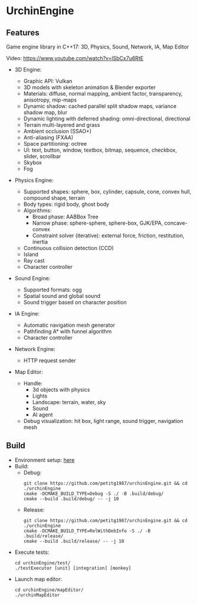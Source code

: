 # UrchinEngine
## Features
Game engine library in C++17: 3D, Physics, Sound, Network, IA, Map Editor

Video: <https://www.youtube.com/watch?v=lSbCx7u6RtE>

* 3D Engine:
  * Graphic API: Vulkan
  * 3D models with skeleton animation & Blender exporter
  * Materials: diffuse, normal mapping, ambient factor, transparency, anisotropy, mip-maps
  * Dynamic shadow: cached parallel split shadow maps, variance shadow map, blur
  * Dynamic lighting with deferred shading: omni-directional, directional
  * Terrain multi-layered and grass
  * Ambient occlusion (SSAO+)
  * Anti-aliasing (FXAA)
  * Space partitioning: octree
  * UI: text, button, window, textbox, bitmap, sequence, checkbox, slider, scrollbar
  * Skybox
  * Fog

* Physics Engine:
  * Supported shapes: sphere, box, cylinder, capsule, cone, convex hull, compound shape, terrain
  * Body types: rigid body, ghost body
  * Algorithms:
    * Broad phase: AABBox Tree
    * Narrow phase: sphere-sphere, sphere-box, GJK/EPA, concave-convex
    * Constraint solver (iterative): external force, friction, restitution, inertia
  * Continuous collision detection (CCD)
  * Island
  * Ray cast
  * Character controller

* Sound Engine:
  * Supported formats: ogg
  * Spatial sound and global sound
  * Sound trigger based on character position

* IA Engine:
  * Automatic navigation mesh generator
  * Pathfinding A* with funnel algorithm
  * Character controller
  
* Network Engine:
  * HTTP request sender
  
* Map Editor:
  * Handle:
    * 3d objects with physics
    * Lights
    * Landscape: terrain, water, sky
    * Sound
    * AI agent
  * Debug visualization: hit box, light range, sound trigger, navigation mesh

## Build
* Environment setup: [here](./DEV.md)
* Build:
  * Debug:
    ```
    git clone https://github.com/petitg1987/urchinEngine.git && cd ./urchinEngine
    cmake -DCMAKE_BUILD_TYPE=Debug -S ./ -B .build/debug/
    cmake --build .build/debug/ -- -j 10
    ```
  * Release:
    ```
    git clone https://github.com/petitg1987/urchinEngine.git && cd ./urchinEngine
    cmake -DCMAKE_BUILD_TYPE=RelWithDebInfo -S ./ -B .build/release/
    cmake --build .build/release/ -- -j 10
    ```
* Execute tests:
  ```
  cd urchinEngine/test/
  ./testExecutor [unit] [integration] [monkey]
  ```
* Launch map editor:
  ```
  cd urchinEngine/mapEditor/
  ./urchinMapEditor
  ```
